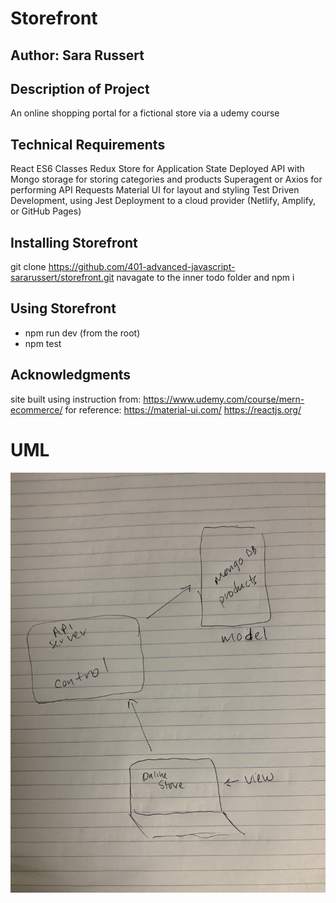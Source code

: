 # Storefront

## Author: Sara Russert

## Description of Project
An online shopping portal for a fictional store via a udemy course

## Technical Requirements
React
ES6 Classes
Redux Store for Application State
Deployed API with Mongo storage for storing categories and products
Superagent or Axios for performing API Requests
Material UI for layout and styling
Test Driven Development, using Jest
Deployment to a cloud provider (Netlify, Amplify, or GitHub Pages)

## Installing Storefront
git clone https://github.com/401-advanced-javascript-sararussert/storefront.git
navagate to the inner todo folder and npm i

## Using Storefront
- npm run dev (from the root)
- npm test

## Acknowledgments 
site built using instruction from:
https://www.udemy.com/course/mern-ecommerce/
for reference:
https://material-ui.com/
https://reactjs.org/


# UML
![UML](uml.jpeg)